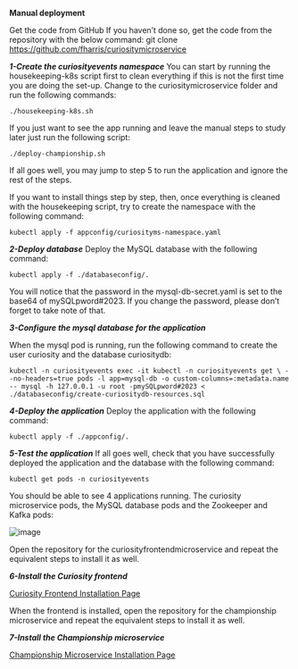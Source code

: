 **Manual deployment**

Get the code from GitHub If you haven’t done so, get the code from the repository with the below command:
git clone https://github.com/fharris/curiositymicroservice

***1-Create the curiosityevents namespace***
You can start by running the housekeeping-k8s script first to clean everything if this is not the first time you are doing the set-up. Change to the curiositymicroservice folder and run the following commands:

```
./housekeeping-k8s.sh
```

If you just want to see the app running and leave the manual steps to study later just run the following script:

```
./deploy-championship.sh
```

If all goes well, you may jump to step 5 to run the application and ignore the rest of the steps.

If you want to install things step by step, then, once everything is cleaned with the housekeeping script, try to create the namespace with the following command:

```
kubectl apply -f appconfig/curiosityms-namespace.yaml
```

***2-Deploy database***
Deploy the MySQL database with the following command:

```
kubectl apply -f ./databaseconfig/.
```

You will notice that the password in the mysql-db-secret.yaml is set to the base64 of mySQLpword#2023. If you change the password, please don’t forget to take note of that.

***3-Configure the mysql database for the application***

When the mysql pod is running, run the following command to create the user curiosity and the database curiositydb:

```
kubectl -n curiosityevents exec -it kubectl -n curiosityevents get \ --no-headers=true pods -l app=mysql-db -o custom-columns=:metadata.name
-- mysql -h 127.0.0.1 -u root -pmySQLpword#2023 < ./databaseconfig/create-curiositydb-resources.sql
```

***4-Deploy the application***
Deploy the application with the following command:

```
kubectl apply -f ./appconfig/.
```

***5-Test the application***
If all goes well, check that you have successfully deployed the application and the database with the following command:

```
kubectl get pods -n curiosityevents
```

You should be able to see 4 applications running. The curiosity microservice pods, the MySQL database pods and the Zookeeper and Kafka pods:

![image](https://github.com/fharris/curiositymicroservice/assets/17484224/8be1e2f8-dcd6-4215-8943-5338dd837f13)




Open the repository for the curiosityfrontendmicroservice and repeat the equivalent steps to install it as well.

***6-Install the Curiosity frontend***

[Curiosity Frontend Installation Page](https://github.com/fharris/curiosityfrontendmicroservice/blob/main/manualdeployment.md)


When the frontend is installed, open the repository for the championship microservice and repeat the equivalent steps to install it as well.

***7-Install the Championship microservice***

[Championship Microservice Installation Page](https://github.com/fharris/curiositychampionship/blob/main/manual-deployment.md)




